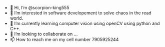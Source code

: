 - 👋 Hi, I’m @scorpion-king555
- 👀 I’m interested in software developement to solve chaos in the read world.
- 🌱 I’m currently learning computer vision using openCV  using python and C++.
- 💞️ I’m looking to collaborate on ...
- 📫 How to reach me on my cell number 7905925244
<!---
scorpion-king555/scorpion-king555 is a ✨ special ✨ repository because its `README.md` (this file) appears on your GitHub profile.
You can click the Preview link to take a look at your changes.
--->
